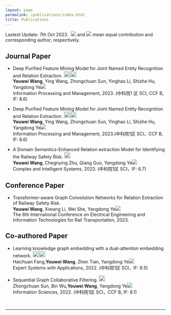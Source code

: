 ```yaml
---
layout: page
permalink: /publications/index.html
title: Publications
---
```


Lastest Update: 7th Oct 2023.&nbsp;  ![](http://latex.codecogs.com/svg.latex?\dagger) and ![](http://latex.codecogs.com/svg.latex?\ast) mean equal contribution and corresponding author, respectively.
<!-- [中文版本 (Chinese Version)](https://caihanlin.com/file/publications-zh/) -->


<!-- ![](http://latex.codecogs.com/svg.latex?^{\bullet}) -->
## Journal Paper


- Deep Purified Feature Mining Model for Joint Named Entity Recognition and Relation Extraction. <a href="https://www.sciencedirect.com/science/article/abs/pii/S0306457323002480?dgcid=coauthor"><img src="/images/pdf.png" width="20" height="20"></a><a href="https://github.com/SWT-AITeam/DREAM"><img src="/images/code.png" width="20" height="20"></a><br>**Youwei Wang**, Ying Wang, Zhongchuan Sun, Yinghao Li, Shizhe Hu, Yangdong Ye![](http://latex.codecogs.com/svg.latex?\ast)<br>Information Processing and Management, 2023. (中科院1 区 SCI, CCF B, IF: 8.6)

- Deep Purified Feature Mining Model for Joint Named Entity Recognition and Relation Extraction. <a href="https://www.sciencedirect.com/science/article/abs/pii/S0306457323002480?dgcid=coauthor"><img src="/images/pdf.png" width="20" height="20"></a><a href="https://github.com/SWT-AITeam/DREAM"><img src="/images/code.png" width="20" height="20"></a><br>**Youwei Wang**, Ying Wang, Zhongchuan Sun, Yinghao Li, Shizhe Hu, Yangdong Ye![](http://latex.codecogs.com/svg.latex?\ast)<br>Information Processing and Management, 2023.(中科院1区 SCI，CCF B, IF: 8.6)


- A Domain Semantics-Enhanced Relation extraction Model for Identifying the Railway Safety Risk. <a href="https://link.springer.com/article/10.1007/s40747-023-01075-7"><img src="/images/pdf.png" width="20" height="20"></a><br> **Youwei Wang**, Chegnying Zhu, Qiang Guo, Yangdong Ye![](http://latex.codecogs.com/svg.latex?\ast)<br>Complex and Intelligent Systems, 2023.  (中科院1区 SCI，IF: 6.7)



## Conference Paper
- Transformer-aware Graph Convolution Networks for Relation Extraction of Railway Safety Risk. <br> **Youwei Wang**, Xiwang Li, Wei She, Yangdong Ye![](http://latex.codecogs.com/svg.latex?\ast)<br>The 6th International Conference on Electrical Engineering and Information Technologies for Rail Transportation, 2023.



## Co-authored Paper
- Learning knowledge graph embedding with a dual-attention embedding network. <a href="https://hcfun.github.io//file/5.2022.9DAEN-ESWA.pdf"><img src="/images/pdf.png" width="20" height="20"></a><a href="https://github.com/hcfun/D-AEN"><img src="/images/code.png" width="20" height="20"></a><br>Haichuan Fang,**Youwei Wang**, Zhen Tian, Yangdong Ye![](http://latex.codecogs.com/svg.latex?\ast)<br>Expert Systems with Applications, 2022. (中科院1区 SCI，IF: 8.5)


- Sequential Graph Collaborative Filtering. <a href="https://www.sciencedirect.com/science/article/abs/pii/S0020025522001049"><img src="/images/pdf.png" width="20" height="20"></a><br>Zhongchuan Sun, Bin Wu,**Youwei Wang**, Yangdong Ye![](http://latex.codecogs.com/svg.latex?\ast)<br>Information Sciences, 2022. (中科院1区 SCI，CCF B, IF: 8.1)

<br>

---
<!-- 
## Master's Thesis
- 图卷积网络的知识表示学习研究 <a href="https://hcfun.github.io//file/Master_thesis.pdf"><img src="/images/pdf.png" width="20" height="20"></a> <br>Research on Knowledge Representation Learning based on Graph Convolutional Networks<br>**Haichuan Fang** (Supervisor: [Prof. Yangdong Ye](http://www5.zzu.edu.cn/mlis/) and [Prof. Zhen Tian](https://lovehades001.github.io/)) -->